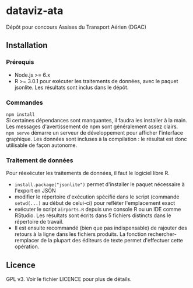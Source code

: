 # dataviz-ata
Dépôt pour concours Assises du Transport Aérien (DGAC)

## Installation

### Prérequis

* Node.js >= 6.x
* R >= 3.0.1 pour exécuter les traitements de données, avec le paquet jsonlite. Les résultats sont inclus dans le dépôt. 

### Commandes

`npm install`  
Si certaines dépendances sont manquantes, il faudra les installer à la main. Les messages d'avertissement de npm sont généralement assez clairs.  
`npm serve`  démarre un serveur de développement pour afficher l'interface graphique. Les données sont incluses à la compilation : le résultat est donc utilisable de façon autonome. 

### Traitement de données

Pour réexécuter les traitements de données, il faut le logiciel libre R.  
* `install.package("jsonlite")` permet d'installer le paquet nécessaire à l'export en JSON
* modifier le répertoire d'exécution spécifié dans le script (commande `setwd(...)` au début de celui-ci) pour refléter l'emplacement exact
* exécuter le script `airports.R` depuis une console R ou un IDE comme RStudio. Les résultats sont écrits dans 5 fichiers distincts dans le répertoire de travail.
* Il est ensuite recommandé (bien que pas indispensable) de rajouter des retours à la ligne dans les fichiers produits. La fonction rechercher-remplacer de la plupart des éditeurs de texte permet d'effectuer cette opération. 

## Licence

GPL v3. Voir le fichier LICENCE pour plus de détails. 
